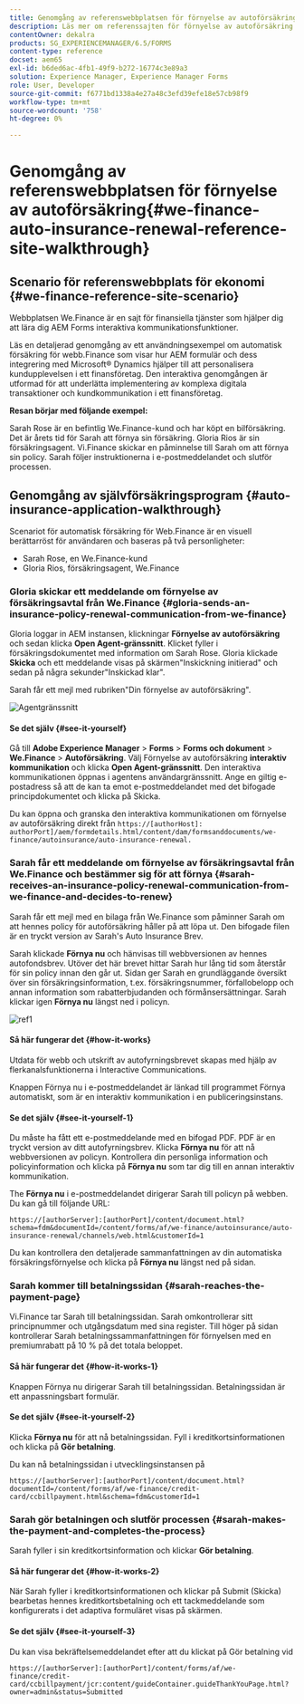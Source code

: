 ```yaml
---
title: Genomgång av referenswebbplatsen för förnyelse av autoförsäkring
description: Läs mer om referenssajten för förnyelse av autoförsäkring genom genomgång.
contentOwner: dekalra
products: SG_EXPERIENCEMANAGER/6.5/FORMS
content-type: reference
docset: aem65
exl-id: b6ded6ac-4fb1-49f9-b272-16774c3e89a3
solution: Experience Manager, Experience Manager Forms
role: User, Developer
source-git-commit: f6771bd1338a4e27a48c3efd39efe18e57cb98f9
workflow-type: tm+mt
source-wordcount: '758'
ht-degree: 0%

---
```


# Genomgång av referenswebbplatsen för förnyelse av autoförsäkring{#we-finance-auto-insurance-renewal-reference-site-walkthrough}

## Scenario för referenswebbplats för ekonomi  {#we-finance-reference-site-scenario}

Webbplatsen We.Finance är en sajt för finansiella tjänster som hjälper dig att lära dig AEM Forms interaktiva kommunikationsfunktioner.

Läs en detaljerad genomgång av ett användningsexempel om automatisk försäkring för webb.Finance som visar hur AEM formulär och dess integrering med Microsoft® Dynamics hjälper till att personalisera kundupplevelsen i ett finansföretag. Den interaktiva genomgången är utformad för att underlätta implementering av komplexa digitala transaktioner och kundkommunikation i ett finansföretag.

**Resan börjar med följande exempel:**

Sarah Rose är en befintlig We.Finance-kund och har köpt en bilförsäkring. Det är årets tid för Sarah att förnya sin försäkring. Gloria Rios är sin försäkringsagent. Vi.Finance skickar en påminnelse till Sarah om att förnya sin policy. Sarah följer instruktionerna i e-postmeddelandet och slutför processen.

## Genomgång av självförsäkringsprogram {#auto-insurance-application-walkthrough}

Scenariot för automatisk försäkring för Web.Finance är en visuell berättarröst för användaren och baseras på två personligheter:

* Sarah Rose, en We.Finance-kund
* Gloria Rios, försäkringsagent, We.Finance

### Gloria skickar ett meddelande om förnyelse av försäkringsavtal från We.Finance {#gloria-sends-an-insurance-policy-renewal-communication-from-we-finance}

Gloria loggar in AEM instansen, klickningar **Förnyelse av autoförsäkring** och sedan klicka **Open Agent-gränssnitt**. Klicket fyller i försäkringsdokumentet med information om Sarah Rose. Gloria klickade **Skicka** och ett meddelande visas på skärmen&quot;Inskickning initierad&quot; och sedan på några sekunder&quot;Inskickad klar&quot;.

Sarah får ett mejl med rubriken&quot;Din förnyelse av autoförsäkring&quot;.

![Agentgränssnitt](assets/agent_ui_email_new.png)

#### Se det själv {#see-it-yourself}

Gå till **Adobe Experience Manager** > **Forms** > **Forms och dokument** > **We.Finance** > **Autoförsäkring**. Välj Förnyelse av autoförsäkring **interaktiv kommunikation** och klicka **Open Agent-gränssnitt**. Den interaktiva kommunikationen öppnas i agentens användargränssnitt. Ange en giltig e-postadress så att de kan ta emot e-postmeddelandet med det bifogade principdokumentet och klicka på Skicka.

Du kan öppna och granska den interaktiva kommunikationen om förnyelse av autoförsäkring direkt från `https://[authorHost]: authorPort]/aem/formdetails.html/content/dam/formsanddocuments/we-finance/autoinsurance/auto-insurance-renewal.`

### Sarah får ett meddelande om förnyelse av försäkringsavtal från We.Finance och bestämmer sig för att förnya {#sarah-receives-an-insurance-policy-renewal-communication-from-we-finance-and-decides-to-renew}

Sarah får ett mejl med en bilaga från We.Finance som påminner Sarah om att hennes policy för autoförsäkring håller på att löpa ut. Den bifogade filen är en tryckt version av Sarah&#39;s Auto Insurance Brev.

Sarah klickade **Förnya nu** och hänvisas till webbversionen av hennes autofondsbrev. Utöver det här brevet hittar Sarah hur lång tid som återstår för sin policy innan den går ut. Sidan ger Sarah en grundläggande översikt över sin försäkringsinformation, t.ex. försäkringsnummer, förfallobelopp och annan information som rabatterbjudanden och förmånsersättningar. Sarah klickar igen **Förnya nu** längst ned i policyn.

![ref1](assets/ref1.png)

#### Så här fungerar det {#how-it-works}

Utdata för webb och utskrift av autofyrningsbrevet skapas med hjälp av flerkanalsfunktionerna i Interactive Communications.

Knappen Förnya nu i e-postmeddelandet är länkad till programmet Förnya automatiskt, som är en interaktiv kommunikation i en publiceringsinstans.

#### Se det själv {#see-it-yourself-1}

Du måste ha fått ett e-postmeddelande med en bifogad PDF. PDF är en tryckt version av ditt autofyrningsbrev. Klicka **Förnya nu** för att nå webbversionen av policyn. Kontrollera din personliga information och policyinformation och klicka på **Förnya nu** som tar dig till en annan interaktiv kommunikation.

The **Förnya nu** i e-postmeddelandet dirigerar Sarah till policyn på webben. Du kan gå till följande URL:

`https://[authorServer]:[authorPort]/content/document.html?schema=fdm&documentId=/content/forms/af/we-finance/autoinsurance/auto-insurance-renewal/channels/web.html&customerId=1`

Du kan kontrollera den detaljerade sammanfattningen av din automatiska försäkringsförnyelse och klicka på **Förnya nu** längst ned på sidan.

### Sarah kommer till betalningssidan {#sarah-reaches-the-payment-page}

Vi.Finance tar Sarah till betalningssidan. Sarah omkontrollerar sitt principnummer och utgångsdatum med sina register. Till höger på sidan kontrollerar Sarah betalningssammanfattningen för förnyelsen med en premiumrabatt på 10 % på det totala beloppet.

#### Så här fungerar det {#how-it-works-1}

Knappen Förnya nu dirigerar Sarah till betalningssidan. Betalningssidan är ett anpassningsbart formulär.

#### Se det själv {#see-it-yourself-2}

Klicka **Förnya nu** för att nå betalningssidan. Fyll i kreditkortsinformationen och klicka på **Gör betalning**.

Du kan nå betalningssidan i utvecklingsinstansen på

`https://[authorServer]:[authorPort]/content/document.html?documentId=/content/forms/af/we-finance/credit-card/ccbillpayment.html&schema=fdm&customerId=1`

### Sarah gör betalningen och slutför processen {#sarah-makes-the-payment-and-completes-the-process}

Sarah fyller i sin kreditkortsinformation och klickar **Gör betalning**.

#### Så här fungerar det {#how-it-works-2}

När Sarah fyller i kreditkortsinformationen och klickar på Submit (Skicka) bearbetas hennes kreditkortsbetalning och ett tackmeddelande som konfigurerats i det adaptiva formuläret visas på skärmen.

#### Se det själv {#see-it-yourself-3}

Du kan visa bekräftelsemeddelandet efter att du klickat på Gör betalning vid

`https://[authorServer]:[authorPort]/content/forms/af/we-finance/credit-card/ccbillpayment/jcr:content/guideContainer.guideThankYouPage.html?owner=admin&status=Submitted`
